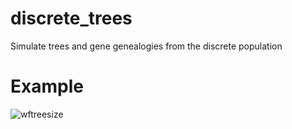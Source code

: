 # discrete_trees
Simulate trees and gene genealogies from the discrete population


# Example

![wftreesize](https://user-images.githubusercontent.com/9293736/130473602-2290ccca-12f4-4eff-abd6-eef47df36456.png)



